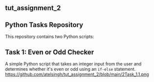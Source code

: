 ## tut_assignment_2
## Python Tasks Repository
This repository contains two Python scripts:

## Task 1: Even or Odd Checker

A simple Python script that takes an integer input from the user and determines whether it's even or odd using an `if-else` statement.
https://github.com/atelsingh/tut_assignment_2/blob/main/2Task_1.1.png
